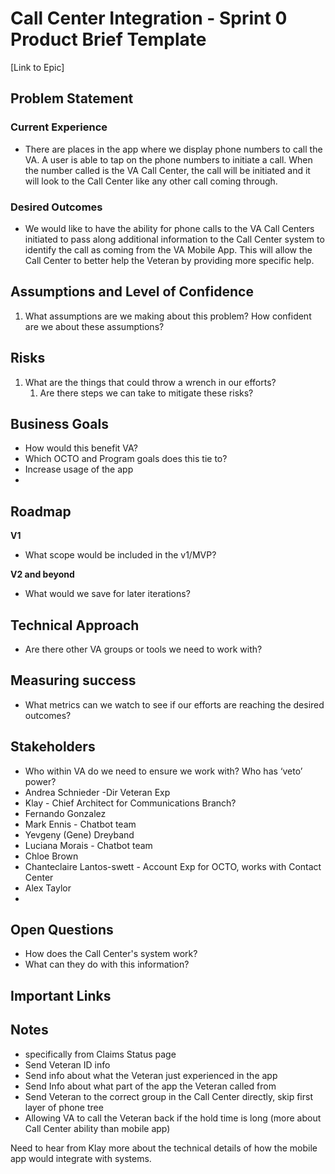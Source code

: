 # Call Center Integration - Sprint 0 Product Brief Template 

[Link to Epic]

## Problem Statement

### Current Experience ###

* There are places in the app where we display phone numbers to call the VA.  A user is able to tap on the phone numbers to initiate a call.  When the number called is the VA Call Center, the call will be initiated and it will look to the Call Center like any other call coming through.

### Desired Outcomes ###

* We would like to have the ability for phone calls to the VA Call Centers initiated to pass along additional information to the Call Center system to identify the call as coming from the VA Mobile App.  This will allow the Call Center to better help the Veteran by providing more specific help.

## Assumptions and Level of Confidence

1. What assumptions are we making about this problem?  How confident are we about these assumptions?

## Risks

1. What are the things that could throw a wrench in our efforts? 
    1.  Are there steps we can take to mitigate these risks?

## Business Goals
* How would this benefit VA?
* Which OCTO and Program goals does this tie to?
* Increase usage of the app
* 

## Roadmap

**V1**

* What scope would be included in the v1/MVP?  

**V2 and beyond**

* What would we save for later iterations?

## Technical Approach

*	Are there other VA groups or tools we need to work with?

## Measuring success 

*	What metrics can we watch to see if our efforts are reaching the desired outcomes?

## Stakeholders

* Who within VA do we need to ensure we work with?  Who has ‘veto’ power?
* Andrea Schnieder -Dir Veteran Exp
* Klay  - Chief Architect for Communications Branch?
* Fernando Gonzalez
* Mark Ennis - Chatbot team
* Yevgeny (Gene) Dreyband 
* Luciana Morais - Chatbot team
* Chloe Brown
* Chanteclaire Lantos-swett - Account Exp for OCTO, works with Contact Center
* Alex Taylor
* 

## Open Questions

* How does the Call Center's system work?
* What can they do with this information?

## Important Links

## Notes
- specifically from Claims Status page
-  Send Veteran ID info 
-  Send info about what the Veteran just experienced in the app
-  Send Info about what part of the app the Veteran called from
-  Send Veteran to the correct group in the Call Center directly, skip first layer of phone tree
-  Allowing VA to call the Veteran back if the hold time is long (more about Call Center ability than mobile app)

Need to hear from Klay more about the technical details of how the mobile app would integrate with systems.

